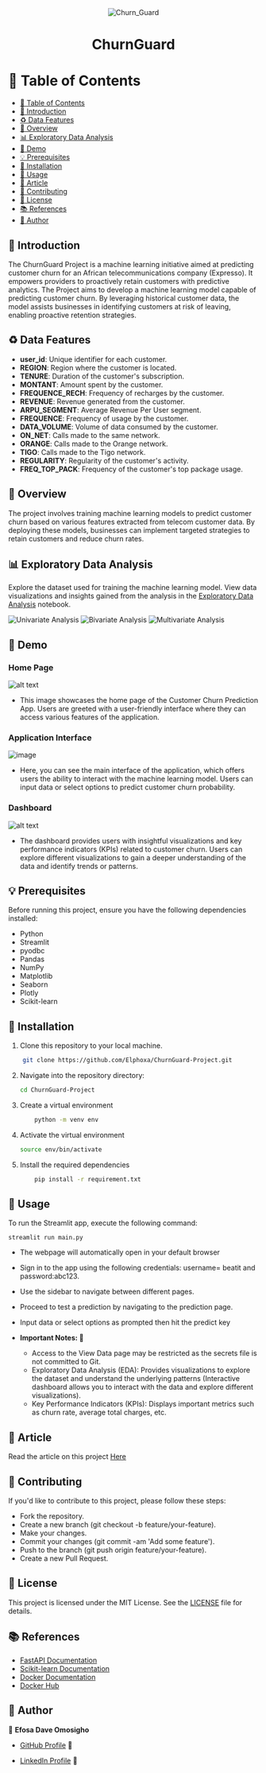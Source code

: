 <div align="center">
    <img src="./Images/Churn_Guard.webp" alt="Churn_Guard">
</div>

<div align="center">
  <h1><b>ChurnGuard</b></h1>
</div>

# 📕 Table of Contents

- [📕 Table of Contents](#table-of-contents)
- [🎈 Introduction](#introduction)
- [♻ Data Features](#data-features)
- [📝 Overview](#overview)
- [📊 Exploratory Data Analysis](#exploratory-data-analysis)
- [📌 Demo](#demo)
- [💡 Prerequisites](#prerequisites)
- [🔧 Installation](#installation)
- [🚀 Usage](#usage)
- [📝 Article](#article)
- [🤝 Contributing](#contributing)
- [🔏 License](#license)
- [📚 References](#references)
- [👤 Author](#author)

## 🎈 Introduction
The ChurnGuard Project is a machine learning initiative aimed at predicting customer churn for an African telecommunications company (Expresso). It empowers providers to proactively retain customers with predictive analytics. The Project aims to develop a machine learning model capable of predicting customer churn. By leveraging historical customer data, the model assists businesses in identifying customers at risk of leaving, enabling proactive retention strategies.

## ♻ Data Features

- **user_id**: Unique identifier for each customer.
- **REGION**: Region where the customer is located.
- **TENURE**: Duration of the customer's subscription.
- **MONTANT**: Amount spent by the customer.
- **FREQUENCE_RECH**: Frequency of recharges by the customer.
- **REVENUE**: Revenue generated from the customer.
- **ARPU_SEGMENT**: Average Revenue Per User segment.
- **FREQUENCE**: Frequency of usage by the customer.
- **DATA_VOLUME**: Volume of data consumed by the customer.
- **ON_NET**: Calls made to the same network.
- **ORANGE**: Calls made to the Orange network.
- **TIGO**: Calls made to the Tigo network.
- **REGULARITY**: Regularity of the customer's activity.
- **FREQ_TOP_PACK**: Frequency of the customer's top package usage.

## 📝 Overview

The project involves training machine learning models to predict customer churn based on various features extracted from telecom customer data. By deploying these models, businesses can implement targeted strategies to retain customers and reduce churn rates.

## 📊 Exploratory Data Analysis

Explore the dataset used for training the machine learning model. View data visualizations and insights gained from the analysis in the [Exploratory Data Analysis](./notebooks.ipynb) notebook.

![Univariate Analysis](./Images/univariate.png)
![Bivariate Analysis](./Images/bivariate.png)
![Multivariate Analysis](./Images/multivariate.png)

## 📌 Demo
### Home Page
![alt text](./images/Home_page_image.jpg)
- This image showcases the home page of the Customer Churn Prediction App. Users are greeted with a user-friendly interface where they can access various features of the application.

### Application Interface
![image](./images/App_image.jpg)
- Here, you can see the main interface of the application, which offers users the ability to interact with the machine learning model. Users can input data or select options to predict customer churn probability.

### Dashboard
![alt text](./images/Dashboard_image.jpg)
- The dashboard provides users with insightful visualizations and key performance indicators (KPIs) related to customer churn. Users can explore different visualizations to gain a deeper understanding of the data and identify trends or patterns.

## 💡 Prerequisites

Before running this project, ensure you have the following dependencies installed:

- Python
- Streamlit
- pyodbc
- Pandas
- NumPy
- Matplotlib
- Seaborn
- Plotly
- Scikit-learn


## 🔧 Installation

1. Clone this repository to your local machine.
    
```bash
    git clone https://github.com/Elphoxa/ChurnGuard-Project.git
```

2. Navigate into the repository directory:
   
    ```bash
    cd ChurnGuard-Project
    ```

3. Create a virtual environment
    
    ```bash
        python -m venv env
    ```

4. Activate the virtual environment
    
    ```bash
    source env/bin/activate

    ```
5. Install the required dependencies

    ```bash
        pip install -r requirement.txt
    ```
## 🧭 Usage
To run the Streamlit app, execute the following command:
    
    streamlit run main.py
    
- The webpage will automatically open in your default browser
- Sign in to the app using the following credentials: username= beatit and password:abc123.
- Use the sidebar to navigate between different pages.
- Proceed to test a prediction by navigating to the prediction page.
- Input data or select options as prompted then hit the predict key
- **Important Notes: 💬** 
           
    - Access to the View Data page may be restricted as the secrets file is not committed to Git.
    - Exploratory Data Analysis (EDA): Provides visualizations to explore the dataset and understand
        the underlying patterns (Interactive dashboard allows you to interact with the data and explore different visualizations).
    - Key Performance Indicators (KPIs): Displays important metrics such as churn rate, average total charges, etc.

## 📝 Article

Read the article on this project [Here](https://www.linkedin.com/pulse/unveiling-customer-churn-guard-efosa-dave-omosigho-oiqzf)

## 🤝 Contributing

If you'd like to contribute to this project, please follow these steps:

- Fork the repository.
- Create a new branch (git checkout -b feature/your-feature).
- Make your changes.
- Commit your changes (git commit -am 'Add some feature').
- Push to the branch (git push origin feature/your-feature).
- Create a new Pull Request.

## 🔏 License

This project is licensed under the MIT License. See the [LICENSE](LICENSE) file for details.

## 📚 References

- [FastAPI Documentation](https://fastapi.tiangolo.com/)
- [Scikit-learn Documentation](https://scikit-learn.org/stable/documentation.html)
- [Docker Documentation](https://docs.docker.com/)
- [Docker Hub](https://hub.docker.com/)

## 👤 Author

🤵 **Efosa Dave Omosigho**
- [GitHub Profile](https://github.com/Elphoxa) 🐙

- [LinkedIn Profile](https://www.linkedin.com/in/efosa-omosigho) 💼
